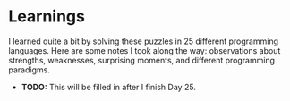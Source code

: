 # Learnings

I learned quite a bit by solving these puzzles in 25 different programming languages. Here are some notes I took along the way: observations about strengths, weaknesses, surprising moments, and different programming paradigms.

- **TODO:** This will be filled in after I finish Day 25.
